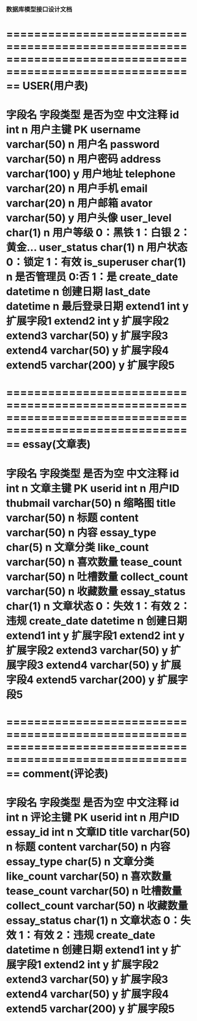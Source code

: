 ### 数据库模型接口设计文档



==========================================================================================================
                                         USER(用户表)
==========================================================================================================
字段名                 字段类型                 是否为空                中文注释
id                     int                      n                      用户主键     PK
username               varchar(50)              n                      用户名
password               varchar(50)              n                      用户密码
address                varchar(100)             y                      用户地址
telephone              varchar(20)              n                      用户手机
email                  varchar(20)              n                      用户邮箱
avator                 varchar(50)              y                      用户头像
user_level             char(1)                  n                      用户等级  0：黑铁  1：白银 2：黄金...
user_status            char(1)                  n                      用户状态  0：锁定  1：有效
is_superuser           char(1)                  n                      是否管理员 0:否  1：是
create_date            datetime                 n                      创建日期
last_date              datetime                 n                      最后登录日期
extend1                int                      y                      扩展字段1
extend2                int                      y                      扩展字段2
extend3                varchar(50)              y                      扩展字段3
extend4                varchar(50)              y                      扩展字段4
extend5                varchar(200)             y                      扩展字段5
==========================================================================================================



==========================================================================================================
                                         essay(文章表)
==========================================================================================================
字段名                 字段类型                 是否为空                中文注释
id                     int                      n                      文章主键     PK
userid                 int                      n                      用户ID
thubmail               varchar(50)              n                      缩略图
title                  varchar(50)              n                      标题
content                varchar(50)              n                      内容
essay_type             char(5)                  n                      文章分类
like_count             varchar(50)              n                      喜欢数量
tease_count            varchar(50)              n                      吐槽数量
collect_count          varchar(50)              n                      收藏数量
essay_status           char(1)                  n                      文章状态  0：失效  1：有效  2：违规
create_date            datetime                 n                      创建日期
extend1                int                      y                      扩展字段1
extend2                int                      y                      扩展字段2
extend3                varchar(50)              y                      扩展字段3
extend4                varchar(50)              y                      扩展字段4
extend5                varchar(200)             y                      扩展字段5
==========================================================================================================



==========================================================================================================
                                         comment(评论表)
==========================================================================================================
字段名                 字段类型                 是否为空                中文注释
id                     int                      n                      评论主键     PK
userid                 int                      n                      用户ID
essay_id               int                      n                      文章ID
title                  varchar(50)              n                      标题
content                varchar(50)              n                      内容
essay_type             char(5)                  n                      文章分类
like_count             varchar(50)              n                      喜欢数量
tease_count            varchar(50)              n                      吐槽数量
collect_count          varchar(50)              n                      收藏数量
essay_status           char(1)                  n                      文章状态  0：失效  1：有效  2：违规
create_date            datetime                 n                      创建日期
extend1                int                      y                      扩展字段1
extend2                int                      y                      扩展字段2
extend3                varchar(50)              y                      扩展字段3
extend4                varchar(50)              y                      扩展字段4
extend5                varchar(200)             y                      扩展字段5
==========================================================================================================




